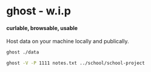 # ghost - w.i.p
#### curlable, browsable, usable

Host data on your machine locally and publically.

```sh
ghost ./data

ghost -V -P 1111 notes.txt ../school/school-project
```

